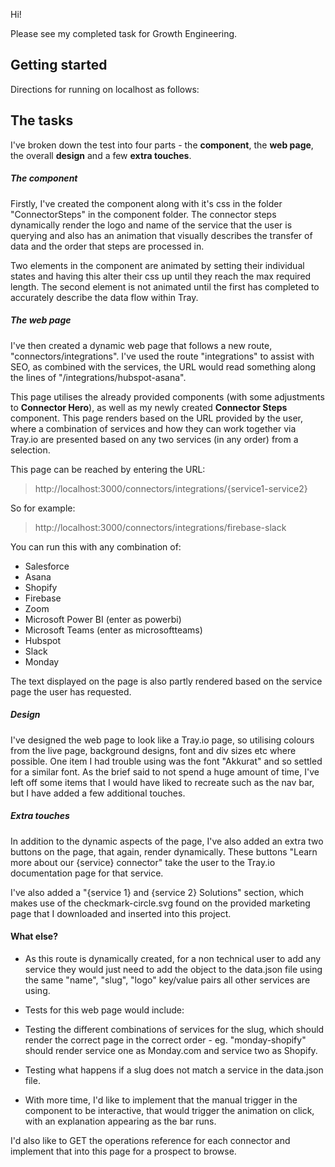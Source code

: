 Hi!

Please see my completed task for Growth Engineering.

## Getting started

Directions for running on localhost as follows:

## The tasks

I've broken down the test into four parts - the <strong>component</strong>, the <strong>web page</strong>, the overall <strong>design</strong> and a few <strong>extra touches</strong>. 

##### The component

Firstly, I've created the component along with it's css in the folder "ConnectorSteps" in the component folder. The connector steps dynamically render the logo and name of the service that the user is querying and also has an animation that visually describes the transfer of data and the order that steps are processed in.

Two elements in the component are animated by setting their individual states and having this alter their css up until they reach the max required length. The second element is not animated until the first has completed to accurately describe the data flow within Tray.

##### The web page

I've then created a dynamic web page that follows a new route, "connectors/integrations". I've used the route "integrations" to assist with SEO, as combined with the services, the URL would read something along the lines of "/integrations/hubspot-asana".

This page utilises the already provided components (with some adjustments to <strong>Connector Hero</strong>), as well as my newly created <strong>Connector Steps</strong> component. This page renders based on the URL provided by the user, where a combination of services and how they can work together via Tray.io are presented based on any two services (in any order) from a selection.

This page can be reached by entering the URL:

> http://localhost:3000/connectors/integrations/{service1-service2}

So for example:

> http://localhost:3000/connectors/integrations/firebase-slack

You can run this with any combination of:

* Salesforce 
* Asana 
* Shopify 
* Firebase 
* Zoom 
* Microsoft Power BI (enter as powerbi)
* Microsoft Teams (enter as microsoftteams)
* Hubspot 
* Slack 
* Monday

The text displayed on the page is also partly rendered based on the service page the user has requested.

##### Design

I've designed the web page to look like a Tray.io page, so utilising colours from the live page, background designs, font and div sizes etc where possible. One item I had trouble using was the font "Akkurat" and so settled for a similar font. As the brief said to not spend a huge amount of time, I've left off some items that I would have liked to recreate such as the nav bar, but I have added a few additional touches.

##### Extra touches

In addition to the dynamic aspects of the page, I've also added an extra two buttons on the page, that again, render dynamically. These buttons "Learn more about our {service} connector" take the user to the Tray.io documentation page for that service.

I've also added a "{service 1} and {service 2} Solutions" section, which makes use of the checkmark-circle.svg found on the provided marketing page that I downloaded and inserted into this project.

#### What else?

- As this route is dynamically created, for a non technical user to add any service they would just need to add the object to the data.json file using the same "name", "slug", "logo" key/value pairs all other services are using.

- Tests for this web page would include:

* Testing the different combinations of services for the slug, which should render the correct page in the correct order - eg. "monday-shopify" should render service one as Monday.com and service two as Shopify.

* Testing what happens if a slug does not match a service in the data.json file.

- With more time, I'd like to implement that the manual trigger in the component to be interactive, that would trigger the animation on click, with an explanation appearing as the bar runs.

I'd also like to GET the operations reference for each connector and implement that into this page for a prospect to browse.